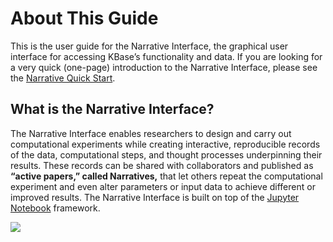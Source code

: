 # About This Guide

This is the user guide for the Narrative Interface, the graphical user interface for accessing KBase’s functionality and data. If you are looking for a very quick \(one-page\) introduction to the Narrative Interface, please see the [Narrative Quick Start](../narrative-quick-start.md).

## What is the Narrative Interface?

The Narrative Interface enables researchers to design and carry out computational experiments while creating interactive, reproducible records of the data, computational steps, and thought processes underpinning their results. These records can be shared with collaborators and published as **“active papers,” called Narratives,** that let others repeat the computational experiment and even alter parameters or input data to achieve different or improved results. The Narrative Interface is built on top of the [Jupyter Notebook](http://jupyter.org/) framework.

![](../../.gitbook/assets/narrative-quickstart-11-17-small.png)

